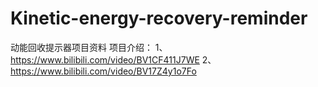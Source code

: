 # Kinetic-energy-recovery-reminder
动能回收提示器项目资料
项目介绍：
  1、https://www.bilibili.com/video/BV1CF411J7WE
  2、https://www.bilibili.com/video/BV17Z4y1o7Fo
